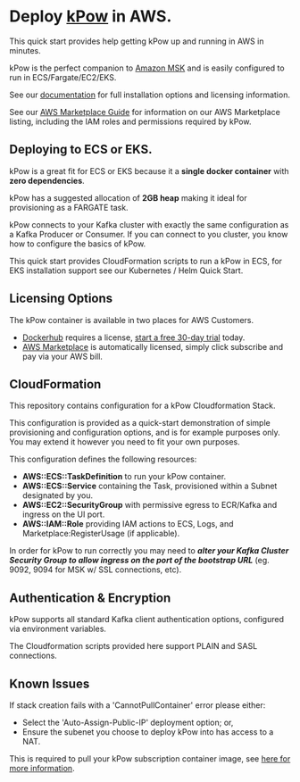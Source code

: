 # Deploy [kPow](https://kpow.io) in AWS.

This quick start provides help getting kPow up and running in AWS in minutes.

kPow is the perfect companion to [Amazon MSK](https://aws.amazon.com/msk/) and is easily configured to run in ECS/Fargate/EC2/EKS.

See our [documentation](https://docs.kpow.io/) for full installation options and licensing information.

See our [AWS Marketplace Guide](https://docs.kpow.io/installation/aws-marketplace) for information on our AWS Marketplace listing, including the IAM roles and permissions required by kPow.

## Deploying to ECS or EKS.

kPow is a great fit for ECS or EKS because it a **single docker container** with **zero dependencies**.

kPow has a suggested allocation of **2GB heap** making it ideal for provisioning as a FARGATE task.

kPow connects to your Kafka cluster with exactly the same configuration as a Kafka Producer or Consumer. If you can connect to you cluster, you know how to configure the basics of kPow.

This quick start provides CloudFormation scripts to run a kPow in ECS, for EKS installation support see our Kubernetes / Helm Quick Start.

## Licensing Options

The kPow container is available in two places for AWS Customers.

* [Dockerhub](https://hub.docker.com/r/operatr/kpow) requires a license, [start a free 30-day trial](https://kpow.io/try) today.
* [AWS Marketplace](https://aws.amazon.com/marketplace/seller-profile?id=ab356f1d-3394-4523-b5d4-b339e3cca9e0&ref=dtl_B084BTWJHD) is automatically licensed, simply click subscribe and pay via your AWS bill.

## CloudFormation

This repository contains configuration for a kPow Cloudformation Stack.

This configuration is provided as a quick-start demonstration of simple provisioning and configuration options, and is for example purposes only. You may extend it however you need to fit your own purposes.

This configuration defines the following resources:

* **AWS::ECS::TaskDefinition** to run your kPow container.
* **AWS::ECS::Service** containing the Task, provisioned within a Subnet designated by you.
* **AWS::EC2::SecurityGroup** with permissive egress to ECR/Kafka and ingress on the UI port.
* **AWS::IAM::Role** providing IAM actions to ECS, Logs, and Marketplace:RegisterUsage (if applicable).

In order for kPow to run correctly you may need to ***alter your Kafka Cluster Security Group to allow ingress on the port of the bootstrap URL*** (eg. 9092, 9094 for MSK w/ SSL connections, etc).

## Authentication & Encryption

kPow supports all standard Kafka client authentication options, configured via environment variables.

The Cloudformation scripts provided here support PLAIN and SASL connections.

## Known Issues

If stack creation fails with a 'CannotPullContainer' error please either:

* Select the 'Auto-Assign-Public-IP' deployment option; or,
* Ensure the subenet you choose to deploy kPow into has access to a NAT.

This is required to pull your kPow subscription container image, see [here for more information](https://github.com/aws/amazon-ecs-agent/issues/1128).

